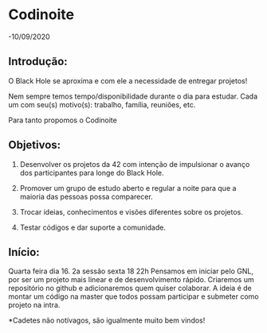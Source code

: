 # Codinoite

-10/09/2020


## Introdução:

O Black Hole se aproxima e com ele a necessidade de entregar projetos!

Nem sempre temos tempo/disponibilidade durante o dia para estudar. Cada um com seu(s) motivo(s): trabalho, família, reuniões, etc.

Para tanto propomos o Codinoite

## Objetivos:

1. Desenvolver os projetos da 42 com intenção de impulsionar o avanço dos participantes para longe do Black Hole.

2. Promover um grupo de estudo aberto e regular a noite para que a maioria das pessoas possa comparecer.

3. Trocar ideias, conhecimentos e visões diferentes sobre os projetos.

4. Testar códigos e dar suporte a comunidade.

## Início:

Quarta feira dia 16. 2a sessão  sexta 18 22h
Pensamos em iniciar pelo GNL, por ser um projeto mais linear e de desenvolvimento rápido. Criaremos um repositório no github e adicionaremos quem quiser colaborar. A ideia é de montar um código na master que todos possam participar e submeter como projeto na intra.

*Cadetes não notívagos, são igualmente muito bem vindos!
